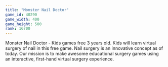 ```yaml
---
title: "Monster Nail Doctor"
game_id: 40290
game_width: 400
game_height: 500
rank: 16700
---
```

Monster Nail Doctor - Kids games free 3 years old. Kids will learn virtual surgery of nail in this free game.
Nail surgery is an innovative concept as of today. Our mission is to make awesome educational surgery games using an interactive, first-hand virtual surgery experience.